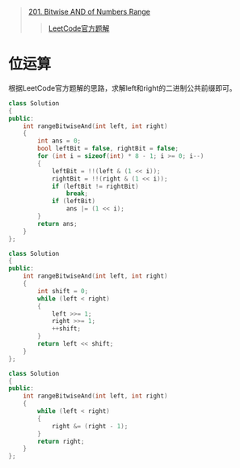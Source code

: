 > [201. Bitwise AND of Numbers Range](https://leetcode.cn/problems/bitwise-and-of-numbers-range/)
> > [LeetCode官方题解](https://leetcode.cn/problems/bitwise-and-of-numbers-range/solutions/384938/shu-zi-fan-wei-an-wei-yu-by-leetcode-solution/)

# 位运算
根据LeetCode官方题解的思路，求解left和right的二进制公共前缀即可。

```C++
class Solution
{
public:
	int rangeBitwiseAnd(int left, int right)
	{
		int ans = 0;
		bool leftBit = false, rightBit = false;
		for (int i = sizeof(int) * 8 - 1; i >= 0; i--)
		{
			leftBit = !!(left & (1 << i));
			rightBit = !!(right & (1 << i));
			if (leftBit != rightBit)
				break;
			if (leftBit)
				ans |= (1 << i);
		}
		return ans;
	}
};
```
```C++
class Solution
{
public:
	int rangeBitwiseAnd(int left, int right)
	{
		int shift = 0;
		while (left < right)
		{
			left >>= 1;
			right >>= 1;
			++shift;
		}
		return left << shift;
	}
};
```
```C++ [Brian Kernighan Algorithm]
class Solution
{
public:
	int rangeBitwiseAnd(int left, int right)
	{
		while (left < right)
		{
			right &= (right - 1);
		}
		return right;
	}
};
```